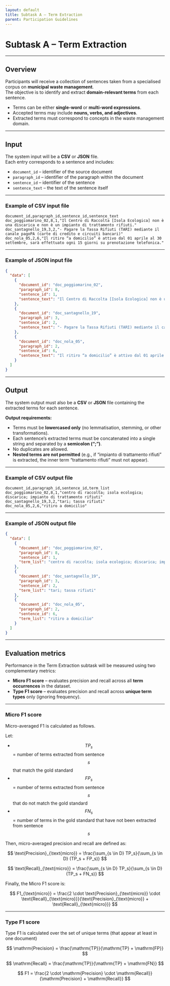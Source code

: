 ```yaml
---
layout: default
title: Subtask A – Term Extraction
parent: Participation Guidelines
---
```


# Subtask A – Term Extraction

---
## Overview

Participants will receive a collection of sentences taken from a specialised corpus on **municipal waste management**.  
The objective is to identify and extract **domain-relevant terms** from each sentence.  

- Terms can be either **single-word** or **multi-word expressions**.  
- Accepted terms may include **nouns, verbs, and adjectives**.  
- Extracted terms must correspond to concepts in the waste management domain.

---
## Input

The system input will be a **CSV** or **JSON** file.  
Each entry corresponds to a sentence and includes:  

- `document_id` – identifier of the source document  
- `paragraph_id` – identifier of the paragraph within the document  
- `sentence_id` – identifier of the sentence  
- `sentence_text` – the text of the sentence itself  

---
### Example of CSV input file

```
document_id,paragraph_id,sentence_id,sentence_text
doc_poggiomarino_02,8,1,"Il Centro di Raccolta [Isola Ecologica] non è una discarica e non è un impianto di trattamento rifiuti."
doc_santagnello_19,3,2,"- Pagare la Tassa Rifiuti (TARI) mediante il canale pagoPA (carte di credito e circuiti bancari)"
doc_nola_05,2,6,"Il ritiro “a domicilio” è attivo dal 01 aprile al 30 settembre, sarà effettuato ogni 15 giorni su prenotazione telefonica."
```

---
### Example of JSON input file

```json
{
  "data": [
    {
      "document_id": "doc_poggiomarino_02",
      "paragraph_id": 8,
      "sentence_id": 1,
      "sentence_text": "Il Centro di Raccolta [Isola Ecologica] non è una discarica e non è un impianto di trattamento rifiuti."
    },
    {
      "document_id": "doc_santagnello_19",
      "paragraph_id": 3,
      "sentence_id": 2,
      "sentence_text": "- Pagare la Tassa Rifiuti (TARI) mediante il canale pagoPA (carte di credito e circuiti bancari)"
    },
    {
      "document_id": "doc_nola_05",
      "paragraph_id": 2,
      "sentence_id": 6,
      "sentence_text": "Il ritiro “a domicilio” è attivo dal 01 aprile al 30 settembre, sarà effettuato ogni 15 giorni su prenotazione telefonica."
    }
  ]
}
```

---
## Output

The system output must also be a **CSV** or **JSON** file containing the extracted terms for each sentence.  

**Output requirements:**  
- Terms must be **lowercased only** (no lemmatisation, stemming, or other transformations).  
- Each sentence’s extracted terms must be concatenated into a single string and separated by a **semicolon (“;”)**.  
- No duplicates are allowed.
- **Nested terms are not permitted** (e.g., if “impianto di trattamento rifiuti” is extracted, the inner term “trattamento rifiuti” must not appear).

---
### Example of CSV output file

```
document_id,paragraph_id,sentence_id,term_list
doc_poggiomarino_02,8,1,"centro di raccolta; isola ecologica; discarica; impianto di trattamento rifiuti"
doc_santagnello_19,3,2,"tari; tassa rifiuti"
doc_nola_05,2,6,"ritiro a domicilio"
```

---
### Example of JSON output file

```json
{
  "data": [
    {
      "document_id": "doc_poggiomarino_02",
      "paragraph_id": 8,
      "sentence_id": 1,
      "term_list": "centro di raccolta; isola ecologica; discarica; impianto di trattamento rifiuti"
    },
    {
      "document_id": "doc_santagnello_19",
      "paragraph_id": 3,
      "sentence_id": 2,
      "term_list": "tari; tassa rifiuti"
    },
    {
      "document_id": "doc_nola_05",
      "paragraph_id": 2,
      "sentence_id": 6,
      "term_list": "ritiro a domicilio"
    }
  ]
}
```

---
## Evaluation metrics

Performance in the Term Extraction subtask will be measured using two complementary metrics:

- **Micro F1 score** – evaluates precision and recall across all **term occurrences** in the dataset.  
- **Type F1 score** – evaluates precision and recall across **unique term types** only (ignoring frequency).  

---
### Micro F1 score

Micro-averaged F1 is calculated as follows.

Let:

* $$TP_s$$ = number of terms extracted from sentence $$s$$ that match the gold standard  
* $$FP_s$$ = number of terms extracted from sentence $$s$$ that do not match the gold standard   
* $$FN_s$$ = number of terms in the gold standard that have not been extracted from sentence $$s$$

Then, micro-averaged precision and recall are defined as:

$$
\text{Precision}_{\text{micro}} = \frac{\sum_{s \in D} TP_s}{\sum_{s \in D} (TP_s + FP_s)}
$$

$$
\text{Recall}_{\text{micro}} = \frac{\sum_{s \in D} TP_s}{\sum_{s \in D} (TP_s + FN_s)}
$$

Finally, the Micro F1 score is:

$$
F1_{\text{micro}} = \frac{2 \cdot \text{Precision}_{\text{micro}} \cdot \text{Recall}_{\text{micro}}}{\text{Precision}_{\text{micro}} + \text{Recall}_{\text{micro}}}
$$

---
### Type F1 score

Type F1 is calculated over the set of unique terms (that appear at least in one document)

$$
\mathrm{Precision} = \frac{\mathrm{TP}}{\mathrm{TP} + \mathrm{FP}}
$$

$$
\mathrm{Recall} = \frac{\mathrm{TP}}{\mathrm{TP} + \mathrm{FN}}
$$

$$
F1 = \frac{2 \cdot \mathrm{Precision} \cdot \mathrm{Recall}}{\mathrm{Precision} + \mathrm{Recall}}
$$

